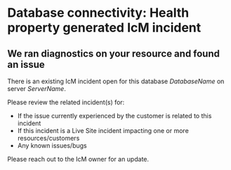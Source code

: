 <properties
	    pageTitle="Database connectivity - Health property generated IcM incident"
	    description="Health property generated IcM incident"
	    infoBubbleText="Found recent connectivity issue. See details on the right."
	    service="microsoft.sql"
	    resource="servers"
	    authors="subbu-kandhaswamy, swbhartims"
	    ms.author="subbuk, swbharti"
	    displayOrder=""
	    articleId="IcmIncident_61563062-7F39-479E-A746-FE9BFD9173DD"
	    diagnosticScenario="crc_sqldb_connectivity"
	    selfHelpType="rca"
	    supportTopicIds="31980414"
	    resourceTags=""
	    productPesIds="13491"
	    cloudEnvironments="public,blackForest,fairfax,mooncake"
/>

# Database connectivity: Health property generated IcM incident

## We ran diagnostics on your resource and found an issue

<!--issueDescription-->
There is an existing IcM incident open for this database <i><!--$DatabaseName-->DatabaseName<!--/$DatabaseName--></i> on server <i><!--$ServerName-->ServerName<!--/$ServerName--></i>.
<!--/issueDescription-->

Please review the related incident(s) for: 

* If the issue currently experienced by the customer is related to this incident
* If this incident is a Live Site incident impacting one or more resources/customers
* Any known issues/bugs

Please reach out to the IcM owner for an update.

